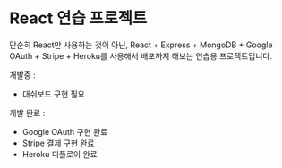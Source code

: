 # React 연습 프로젝트

단순히 React만 사용하는 것이 아닌, React + Express + MongoDB + Google OAuth + Stripe + Heroku를 사용해서 배포까지 해보는 연습용 프로젝트입니다.

개발중 :
- 대쉬보드 구현 필요

개발 완료 : 
- Google OAuth 구현 완료
- Stripe 결제 구현 완료
- Heroku 디플로이 완료
